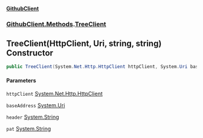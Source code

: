 #### [GithubClient](index 'index')
### [GithubClient.Methods](GithubClient.Methods 'GithubClient.Methods').[TreeClient](GithubClient.Methods.TreeClient 'GithubClient.Methods.TreeClient')

## TreeClient(HttpClient, Uri, string, string) Constructor

```csharp
public TreeClient(System.Net.Http.HttpClient httpClient, System.Uri baseAddress, string header, string pat);
```
#### Parameters

<a name='GithubClient.Methods.TreeClient.TreeClient(System.Net.Http.HttpClient,System.Uri,string,string).httpClient'></a>

`httpClient` [System.Net.Http.HttpClient](https://docs.microsoft.com/en-us/dotnet/api/System.Net.Http.HttpClient 'System.Net.Http.HttpClient')

<a name='GithubClient.Methods.TreeClient.TreeClient(System.Net.Http.HttpClient,System.Uri,string,string).baseAddress'></a>

`baseAddress` [System.Uri](https://docs.microsoft.com/en-us/dotnet/api/System.Uri 'System.Uri')

<a name='GithubClient.Methods.TreeClient.TreeClient(System.Net.Http.HttpClient,System.Uri,string,string).header'></a>

`header` [System.String](https://docs.microsoft.com/en-us/dotnet/api/System.String 'System.String')

<a name='GithubClient.Methods.TreeClient.TreeClient(System.Net.Http.HttpClient,System.Uri,string,string).pat'></a>

`pat` [System.String](https://docs.microsoft.com/en-us/dotnet/api/System.String 'System.String')